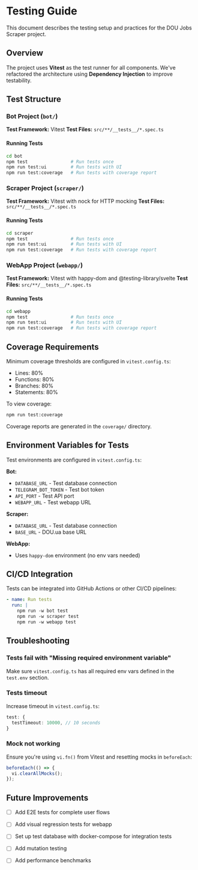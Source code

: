 # Testing Guide

This document describes the testing setup and practices for the DOU Jobs Scraper project.

## Overview

The project uses **Vitest** as the test runner for all components. We've refactored the architecture using **Dependency Injection** to improve testability.

## Test Structure

### Bot Project (`bot/`)

**Test Framework:** Vitest
**Test Files:** `src/**/__tests__/*.spec.ts`

#### Running Tests

```bash
cd bot
npm test                # Run tests once
npm run test:ui         # Run tests with UI
npm run test:coverage   # Run tests with coverage report
```

### Scraper Project (`scraper/`)

**Test Framework:** Vitest with nock for HTTP mocking
**Test Files:** `src/**/__tests__/*.spec.ts`

#### Running Tests

```bash
cd scraper
npm test                # Run tests once
npm run test:ui         # Run tests with UI
npm run test:coverage   # Run tests with coverage report
```

### WebApp Project (`webapp/`)

**Test Framework:** Vitest with happy-dom and @testing-library/svelte
**Test Files:** `src/**/__tests__/*.spec.ts`

#### Running Tests

```bash
cd webapp
npm test                # Run tests once
npm run test:ui         # Run tests with UI
npm run test:coverage   # Run tests with coverage report
```

## Coverage Requirements

Minimum coverage thresholds are configured in `vitest.config.ts`:

- Lines: 80%
- Functions: 80%
- Branches: 80%
- Statements: 80%

To view coverage:

```bash
npm run test:coverage
```

Coverage reports are generated in the `coverage/` directory.

## Environment Variables for Tests

Test environments are configured in `vitest.config.ts`:

**Bot:**
- `DATABASE_URL` - Test database connection
- `TELEGRAM_BOT_TOKEN` - Test bot token
- `API_PORT` - Test API port
- `WEBAPP_URL` - Test webapp URL

**Scraper:**
- `DATABASE_URL` - Test database connection
- `BASE_URL` - DOU.ua base URL

**WebApp:**
- Uses `happy-dom` environment (no env vars needed)

## CI/CD Integration

Tests can be integrated into GitHub Actions or other CI/CD pipelines:

```yaml
- name: Run tests
  run: |
    npm run -w bot test
    npm run -w scraper test
    npm run -w webapp test
```

## Troubleshooting

### Tests fail with "Missing required environment variable"

Make sure `vitest.config.ts` has all required env vars defined in the `test.env` section.

### Tests timeout

Increase timeout in `vitest.config.ts`:

```typescript
test: {
  testTimeout: 10000, // 10 seconds
}
```

### Mock not working

Ensure you're using `vi.fn()` from Vitest and resetting mocks in `beforeEach`:

```typescript
beforeEach(() => {
  vi.clearAllMocks();
});
```

## Future Improvements

- [ ] Add E2E tests for complete user flows
- [ ] Add visual regression tests for webapp
- [ ] Set up test database with docker-compose for integration tests
- [ ] Add mutation testing
- [ ] Add performance benchmarks

